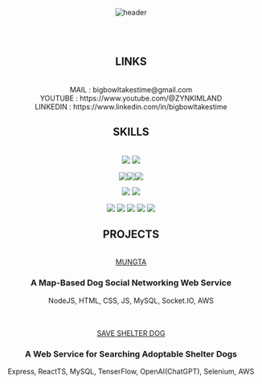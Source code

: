 <div align="center">


![header](https://capsule-render.vercel.app/api?type=rect&color=gradient&height=220&section=header&text=To%20make%20bigbowl,%20It's%20takes%20time&fontSize=40&animation=blink)

 <br/>
 <br/>
 
##  LINKS
<br/>
MAIL : bigbowltakestime@gmail.com
<br/>
YOUTUBE : https://www.youtube.com/@ZYNKIMLAND
<br/>
LINKEDIN : https://www.linkedin.com/in/bigbowltakestime

##  SKILLS
  
 <br/>
<img src="https://img.shields.io/badge/python-3776AB?style=for-the-badge&logo=python&logoColor=white"> <img src="https://img.shields.io/badge/JavaScript-F7DF1E?style=for-the-badge&logo=JavaScript&logoColor=white"> 

<img src="https://img.shields.io/badge/django-092E20?style=for-the-badge&logo=django&logoColor=white"><img src="https://img.shields.io/badge/node.js-339933?style=for-the-badge&logo=node.js&logoColor=white"><img src="https://img.shields.io/badge/express-000000?style=for-the-badge&logo=express&logoColor=white">
 
  
<img src="https://img.shields.io/badge/aws-232F3E?style=for-the-badge&logo=Amazon aws&logoColor=white"> <img src="https://img.shields.io/badge/MySQL-4479A1?style=for-the-badge&logo=MySQL&logoColor=white">

<img src="https://img.shields.io/badge/typescript-3178C6?style=for-the-badge&logo=typescript&logoColor=white"> 
<img src="https://img.shields.io/badge/react-61DAFB?style=for-the-badge&logo=react&logoColor=white"> <img src="https://img.shields.io/badge/HTML5-E34F26?style=for-the-badge&logo=HTML5&logoColor=white"> <img src="https://img.shields.io/badge/CSS3-1572B6?style=for-the-badge&logo=CSS3&logoColor=white"> <img src="https://img.shields.io/badge/flutter-02569B?style=for-the-badge&logo=flutter&logoColor=white"> 

##  PROJECTS
  
 <br/>
<a href="https://github.com/bigbowltakestime/KDT-2-Project-C-3">MUNGTA</a>
<br/>

### A Map-Based Dog Social Networking Web Service
NodeJS, HTML, CSS, JS, MySQL, Socket.IO, AWS

  
<br/>
<br/>
<a href="https://github.com/bigbowltakestime/KDT-2-Project-A-6">SAVE SHELTER DOG</a>
<br/>

### A Web Service for Searching Adoptable Shelter Dogs
Express, ReactTS, MySQL, TenserFlow, OpenAI(ChatGPT), Selenium, AWS

  
<br/>
<br/>


</div>
